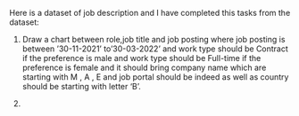 Here is a dataset of job description and I have completed this tasks from the dataset:

1. Draw a chart between role,job title and job posting where job posting is between ’30-11-2021’ to’30-03-2022’ and work type should be Contract if the preference is male and work type should be Full-time if the preference is female and it should bring company name which are starting with M , A , E and job portal should be indeed as well as country should be starting with letter ‘B’.

2.
